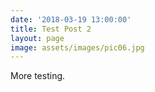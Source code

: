 ```yaml
---
date: '2018-03-19 13:00:00'
title: Test Post 2
layout: page
image: assets/images/pic06.jpg
---
```


More testing.

